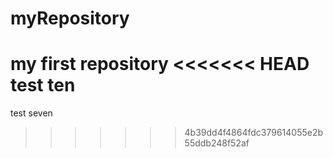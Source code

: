 # myRepository
my first repository
<<<<<<< HEAD
test ten
=======
test seven
>>>>>>> 4b39dd4f4864fdc379614055e2b55ddb248f52af
